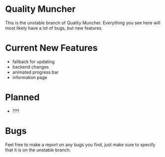 # Quality Muncher

This is the unstable branch of Quality Muncher. Everything you see here will most likely have a lot of bugs, but new features.

# Current New Features

 - fallback for updating
 - backend changes
 - animated progress bar
 - information page

# Planned

 - ???

# Bugs

Feel free to make a report on any bugs you find, just make sure to specify that it is on the unstable branch.
